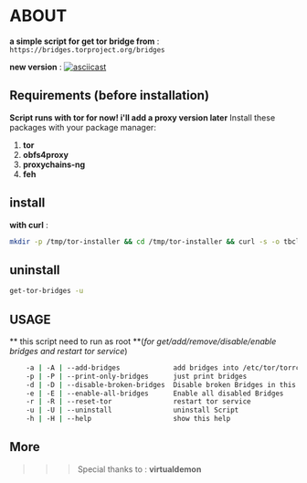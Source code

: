 # ABOUT

**a simple script for get tor bridge from** : `https://bridges.torproject.org/bridges`

**new version** :
[![asciicast](https://asciinema.org/a/CVdg9arcaLU9nyXsvuW7FOyEn.svg)](https://asciinema.org/a/CVdg9arcaLU9nyXsvuW7FOyEn)


## Requirements (before installation)
**Script runs with tor for now! i'll add a proxy version later**
Install these packages with your package manager:
1. **tor**
2. **obfs4proxy**
3. **proxychains-ng**
4. **feh**

## install
**with curl** :
```bash
mkdir -p /tmp/tor-installer && cd /tmp/tor-installer && curl -s -o tbcli-installer https://raw.githubusercontent.com/MicroRobotProgrammer/TorBridge/master/tbcli-installer.sh && chmod +x tbcli-installer && ./tbcli-installer && shell_file=$HOME/.$(egrep -o "[^/]*$" <<< $SHELL)rc && source $shell_file && cd
```

## uninstall 

```bash
get-tor-bridges -u 
```

## USAGE
** this script need to run as root **(*for get/add/remove/disable/enable bridges and restart tor service*)
```bash
	-a | -A | --add-bridges             add bridges into /etc/tor/torrc and print bridges
	-p | -P | --print-only-bridges      just print bridges
	-d | -D | --disable-broken-bridges  Disable broken Bridges in this network connection
	-e | -E | --enable-all-bridges      Enable all disabled Bridges
	-r | -R | --reset-tor               restart tor service
	-u | -U | --uninstall               uninstall Script
	-h | -H | --help                    show this help
```

## More
>>>  Special thanks to : **virtualdemon**
